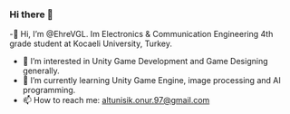 ### Hi there 👋

<!--
**EhreVGL/EhreVGL** is a ✨ _special_ ✨ repository because its `README.md` (this file) appears on your GitHub profile.

Here are some ideas to get you started:

- 🔭 I’m currently working on ...
- 🌱 I’m currently learning ...
- 👯 I’m looking to collaborate on ...
- 🤔 I’m looking for help with ...
- 💬 Ask me about ...
- 📫 How to reach me: ...
- 😄 Pronouns: ...
- ⚡ Fun fact: ...
-->


-👋 Hi, I’m @EhreVGL. Im Electronics & Communication Engineering 4th grade student at Kocaeli University, Turkey.
- 👀 I’m interested in Unity Game Development and Game Designing generally.
- 🌱 I’m currently learning Unity Game Engine, image processing and AI programming.
- 📫 How to reach me: altunisik.onur.97@gmail.com
